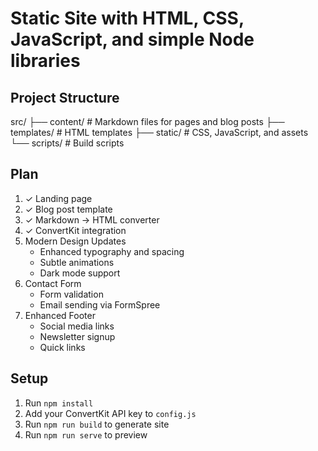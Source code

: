 # Static Site with HTML, CSS, JavaScript, and simple Node libraries

## Project Structure
src/
├── content/         # Markdown files for pages and blog posts
├── templates/       # HTML templates
├── static/         # CSS, JavaScript, and assets
└── scripts/        # Build scripts

## Plan
1. ✓ Landing page
2. ✓ Blog post template
3. ✓ Markdown -> HTML converter
4. ✓ ConvertKit integration
5. Modern Design Updates
   - Enhanced typography and spacing
   - Subtle animations
   - Dark mode support
6. Contact Form
   - Form validation
   - Email sending via FormSpree
7. Enhanced Footer
   - Social media links
   - Newsletter signup
   - Quick links

## Setup
1. Run `npm install`
2. Add your ConvertKit API key to `config.js`
3. Run `npm run build` to generate site
4. Run `npm run serve` to preview
